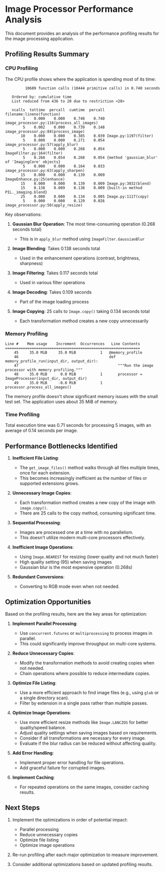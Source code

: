 # Image Processor Performance Analysis

This document provides an analysis of the performance profiling results for the image processing application.

## Profiling Results Summary

### CPU Profiling
The CPU profile shows where the application is spending most of its time:

```
         10689 function calls (10444 primitive calls) in 0.740 seconds

   Ordered by: cumulative time
   List reduced from 436 to 20 due to restriction <20>

   ncalls  tottime  percall  cumtime  percall filename:lineno(function)
        1    0.000    0.000    0.740    0.740 image_processor.py:116(process_all_images)
        5    0.002    0.000    0.739    0.148 image_processor.py:84(process_image)
       10    0.000    0.000    0.385    0.039 Image.py:1197(filter)
        5    0.000    0.000    0.271    0.054 image_processor.py:57(apply_blur)
        5    0.000    0.000    0.268    0.054 ImageFilter.py:164(filter)
        5    0.268    0.054    0.268    0.054 {method 'gaussian_blur' of 'ImagingCore' objects}
        5    0.000    0.000    0.164    0.033 image_processor.py:63(apply_sharpen)
       15    0.000    0.000    0.139    0.009 ImageEnhance.py:25(enhance)
       15    0.000    0.000    0.139    0.009 Image.py:3032(blend)
       15    0.138    0.009    0.138    0.009 {built-in method PIL._imaging.blend}
       25    0.000    0.000    0.134    0.005 Image.py:1117(copy)
        5    0.000    0.000    0.129    0.026 image_processor.py:50(apply_resize)
```

Key observations:
1. **Gaussian Blur Operation**: The most time-consuming operation (0.268 seconds total)
   - This is in `apply_blur` method using `ImageFilter.GaussianBlur`

2. **Image Blending**: Takes 0.138 seconds total
   - Used in the enhancement operations (contrast, brightness, sharpness)

3. **Image Filtering**: Takes 0.117 seconds total
   - Used in various filter operations

4. **Image Decoding**: Takes 0.109 seconds
   - Part of the image loading process

5. **Image Copying**: 25 calls to `Image.copy()` taking 0.134 seconds total
   - Each transformation method creates a new copy unnecessarily

### Memory Profiling
```
Line #    Mem usage    Increment  Occurrences   Line Contents
=============================================================
    45     35.0 MiB     35.0 MiB           1   @memory_profile
    46                                         def memory_profile_run(input_dir, output_dir):
    47                                             """Run the image processor with memory profiling."""
    48     35.0 MiB      0.0 MiB           1       processor = ImageProcessor(input_dir, output_dir)
    49     35.0 MiB     -0.0 MiB           1       processor.process_all_images()
```

The memory profile doesn't show significant memory issues with the small test set. The application uses about 35 MiB of memory.

### Time Profiling
Total execution time was 0.71 seconds for processing 5 images, with an average of 0.14 seconds per image.

## Performance Bottlenecks Identified

1. **Inefficient File Listing**: 
   - The `get_image_files()` method walks through all files multiple times, once for each extension.
   - This becomes increasingly inefficient as the number of files or supported extensions grows.

2. **Unnecessary Image Copies**: 
   - Each transformation method creates a new copy of the image with `image.copy()`.
   - There are 25 calls to the copy method, consuming significant time.

3. **Sequential Processing**: 
   - Images are processed one at a time with no parallelism.
   - This doesn't utilize modern multi-core processors effectively.

4. **Inefficient Image Operations**:
   - Using `Image.NEAREST` for resizing (lower quality and not much faster)
   - High quality setting (95) when saving images
   - Gaussian blur is the most expensive operation (0.268s)

5. **Redundant Conversions**: 
   - Converting to RGB mode even when not needed.

## Optimization Opportunities

Based on the profiling results, here are the key areas for optimization:

1. **Implement Parallel Processing**: 
   - Use `concurrent.futures` or `multiprocessing` to process images in parallel.
   - This could significantly improve throughput on multi-core systems.

2. **Reduce Unnecessary Copies**: 
   - Modify the transformation methods to avoid creating copies when not needed.
   - Chain operations where possible to reduce intermediate copies.

3. **Optimize File Listing**: 
   - Use a more efficient approach to find image files (e.g., using `glob` or a single directory scan).
   - Filter by extension in a single pass rather than multiple passes.

4. **Optimize Image Operations**:
   - Use more efficient resize methods like `Image.LANCZOS` for better quality/speed balance.
   - Adjust quality settings when saving images based on requirements.
   - Consider if all transformations are necessary for every image.
   - Evaluate if the blur radius can be reduced without affecting quality.

5. **Add Error Handling**: 
   - Implement proper error handling for file operations.
   - Add graceful failure for corrupted images.

6. **Implement Caching**:
   - For repeated operations on the same images, consider caching results.

## Next Steps

1. Implement the optimizations in order of potential impact:
   - Parallel processing
   - Reduce unnecessary copies
   - Optimize file listing
   - Optimize image operations

2. Re-run profiling after each major optimization to measure improvement.

3. Consider additional optimizations based on updated profiling results.